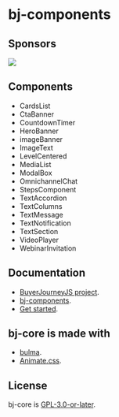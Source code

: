 # bj-components

## Sponsors
[<img src="https://www.conference.com.mx/web/image/website/3/logo/Conference?unique=cb769b7">](https://www.conference.com.mx/comercializacion-digital)

## Components
- CardsList
- CtaBanner
- CountdownTimer
- HeroBanner
- imageBanner
- ImageText
- LevelCentered
- MediaList
- ModalBox
- OmnichannelChat
- StepsComponent
- TextAccordion
- TextColumns
- TextMessage
- TextNotification
- TextSection
- VideoPlayer
- WebinarInvitation

## Documentation 
- [BuyerJourneyJS project](https://buyerjourney.ninja/).
- [bj-components](https://buyerjourney.ninja/components).
- [Get started](https://buyerjourney.ninja/get-started).

## bj-core is made with
- [bulma](https://bulma.io/).
- [Animate.css](https://animate.style/).

## License
bj-core is [GPL-3.0-or-later](./LICENSE).